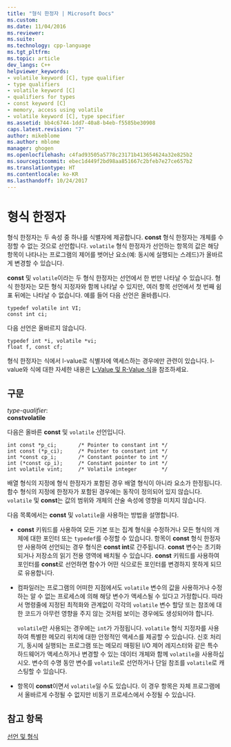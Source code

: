 ```yaml
---
title: "형식 한정자 | Microsoft Docs"
ms.custom: 
ms.date: 11/04/2016
ms.reviewer: 
ms.suite: 
ms.technology: cpp-language
ms.tgt_pltfrm: 
ms.topic: article
dev_langs: C++
helpviewer_keywords:
- volatile keyword [C], type qualifier
- type qualifiers
- volatile keyword [C]
- qualifiers for types
- const keyword [C]
- memory, access using volatile
- volatile keyword [C], type specifier
ms.assetid: bb4c6744-1dd7-40a8-b4eb-f5585be30908
caps.latest.revision: "7"
author: mikeblome
ms.author: mblome
manager: ghogen
ms.openlocfilehash: c4fad93505a5778c23171b413654624a32e825b2
ms.sourcegitcommit: ebec1d449f2bd98aa851667c2bfeb7e27ce657b2
ms.translationtype: HT
ms.contentlocale: ko-KR
ms.lasthandoff: 10/24/2017
---
```

# <a name="type-qualifiers"></a>형식 한정자
형식 한정자는 두 속성 중 하나를 식별자에 제공합니다. **const** 형식 한정자는 개체를 수정할 수 없는 것으로 선언합니다. `volatile` 형식 한정자가 선언하는 항목의 값은 해당 항목이 나타나는 프로그램의 제어를 벗어난 요소(예: 동시에 실행되는 스레드)가 올바르게 변경할 수 있습니다.  
  
 **const** 및 `volatile`이라는 두 형식 한정자는 선언에서 한 번만 나타날 수 있습니다. 형식 한정자는 모든 형식 지정자와 함께 나타날 수 있지만, 여러 항목 선언에서 첫 번째 쉼표 뒤에는 나타날 수 없습니다. 예를 들어 다음 선언은 올바릅니다.  
  
```  
typedef volatile int VI;  
const int ci;  
```  
  
 다음 선언은 올바르지 않습니다.  
  
```  
typedef int *i, volatile *vi;  
float f, const cf;     
```  
  
 형식 한정자는 식에서 l-value로 식별자에 액세스하는 경우에만 관련이 있습니다. l-value와 식에 대한 자세한 내용은 [L-Value 및 R-Value 식](../c-language/l-value-and-r-value-expressions.md)을 참조하세요.  
  
## <a name="syntax"></a>구문  
 *type-qualifier*:  
 **constvolatile**  
  
 다음은 올바른 **const** 및 `volatile` 선언입니다.  
  
```  
int const *p_ci;       /* Pointer to constant int */  
int const (*p_ci);     /* Pointer to constant int */  
int *const cp_i;       /* Constant pointer to int */  
int (*const cp_i);     /* Constant pointer to int */  
int volatile vint;     /* Volatile integer        */  
```  
  
 배열 형식의 지정에 형식 한정자가 포함된 경우 배열 형식이 아니라 요소가 한정됩니다. 함수 형식의 지정에 한정자가 포함된 경우에는 동작이 정의되어 있지 않습니다. `volatile` 및 **const**는 값의 범위와 개체의 산술 속성에 영향을 미치지 않습니다.  
  
 다음 목록에서는 **const** 및 `volatile`을 사용하는 방법을 설명합니다.  
  
-   **const** 키워드를 사용하여 모든 기본 또는 집계 형식을 수정하거나 모든 형식의 개체에 대한 포인터 또는 `typedef`를 수정할 수 있습니다. 항목이 **const** 형식 한정자만 사용하여 선언되는 경우 형식은 **const int**로 간주됩니다. **const** 변수는 초기화되거나 저장소의 읽기 전용 영역에 배치될 수 있습니다. **const** 키워드를 사용하여 포인터를 **const**로 선언하면 함수가 어떤 식으로든 포인터를 변경하지 못하게 되므로 유용합니다.  
  
-   컴파일러는 프로그램의 어떠한 지점에서도 `volatile` 변수의 값을 사용하거나 수정하는 알 수 없는 프로세스에 의해 해당 변수가 액세스될 수 있다고 가정합니다. 따라서 명령줄에 지정된 최적화와 관계없이 각각의 `volatile` 변수 할당 또는 참조에 대한 코드가 아무런 영향을 주지 않는 것처럼 보이는 경우에도 생성되어야 합니다.  
  
     `volatile`만 사용되는 경우에는 `int`가 가정됩니다. `volatile` 형식 지정자를 사용하여 특별한 메모리 위치에 대한 안정적인 액세스를 제공할 수 있습니다. 신호 처리기, 동시에 실행되는 프로그램 또는 메모리 매핑된 I/O 제어 레지스터와 같은 특수 하드웨어가 액세스하거나 변경할 수 있는 데이터 개체와 함께 `volatile`을 사용하십시오. 변수의 수명 동안 변수를 `volatile`로 선언하거나 단일 참조를 `volatile`로 캐스팅할 수 있습니다.  
  
-   항목이 **const**이면서 `volatile`일 수도 있습니다. 이 경우 항목은 자체 프로그램에서 올바르게 수정될 수 없지만 비동기 프로세스에서 수정될 수 있습니다.  
  
## <a name="see-also"></a>참고 항목  
 [선언 및 형식](../c-language/declarations-and-types.md)